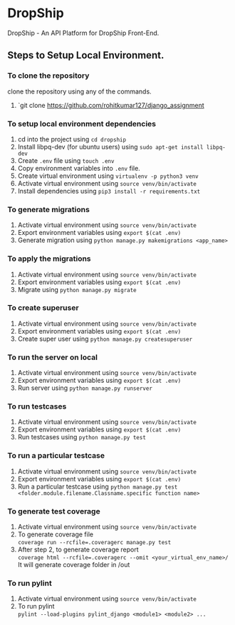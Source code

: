 # DropShip

DropShip - An API Platform for DropShip Front-End.

## Steps to Setup Local Environment.


### To clone the repository 

clone the repository using any of the commands.


1. `git clone https://github.com/rohitkumar127/django_assignment


### To setup local environment dependencies

1. cd into the project using `cd dropship`
2. Install libpq-dev (for ubuntu users) using
   `sudo apt-get install libpq-dev`
3. Create `.env` file using `touch .env`
4. Copy environment variables into `.env` file.
5. Create virtual environment using `virtualenv -p python3 venv`
6. Activate virtual environment using `source venv/bin/activate`
7. Install dependencies using `pip3 install -r requirements.txt`

### To generate migrations

1. Activate virtual environment using `source venv/bin/activate`
2. Export environment variables using `export $(cat .env)`
3. Generate migration using `python manage.py makemigrations <app_name>`

### To apply the migrations

1. Activate virtual environment using `source venv/bin/activate`
2. Export environment variables using `export $(cat .env)`
3. Migrate using `python manage.py migrate`

### To create superuser

1. Activate virtual environment using `source venv/bin/activate`
2. Export environment variables using `export $(cat .env)`
3. Create super user using `python manage.py createsuperuser`

### To run the server on local

1. Activate virtual environment using `source venv/bin/activate`
2. Export environment variables using `export $(cat .env)`
3. Run server using `python manage.py runserver`
   

### To run testcases

1. Activate virtual environment using `source venv/bin/activate`
2. Export environment variables using `export $(cat .env)`
3. Run testcases using `python manage.py test`
 
### To run a particular testcase

1. Activate virtual environment using `source venv/bin/activate`
2. Export environment variables using `export $(cat .env)`
3. Run a particular testcase using `python manage.py test <folder.module.filename.Classname.specific function name> `
 

### To generate test coverage

1. Activate virtual environment using `source venv/bin/activate`
2. To generate coverage file <br>
   `coverage run --rcfile=.coveragerc manage.py test`
3. After step 2, to generate coverage report <br>
   `coverage html --rcfile=.coveragerc --omit <your_virtual_env_name>/`<br>
   It will generate coverage folder in /out

### To run pylint
1. Activate virtual environment using `source venv/bin/activate`
2. To run pylint <br>
   `pylint --load-plugins pylint_django <module1> <module2> ...`
